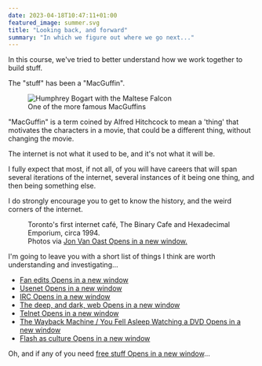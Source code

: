 ```yaml
---
date: 2023-04-18T10:47:11+01:00
featured_image: summer.svg
title: "Looking back, and forward"
summary: "In which we figure out where we go next..."
---
```

<div class="body-spacer--small"></div>
<section class="col">
    <p>In this course, we've tried to better understand how we work together to build stuff.</p>
    <p>The "stuff" has been a "MacGuffin".</p>
</section>
<section class="col">
    <figure>
        <img src="/images/maltese-falcon.jpeg" alt="Humphrey Bogart with the Maltese Falcon">
        <figcaption>One of the more famous MacGuffins</figcaption>
    </figure>
</section>
<section class="col">
    <p>"MacGuffin" is a term coined by Alfred Hitchcock to mean a 'thing' that motivates the characters in a movie, that could be a different thing, without changing the movie.</p>
</section>
<section class="col">
    <p>The internet is not what it used to be, and it's not what it will be.</p>
    <p>I fully expect that most, if not all, of you will have careers that will span several iterations of the internet, several instances of it being one thing, and then being something else.</p>
</section>
<section class="col">
    <p>I do strongly encourage you to get to know the history, and the weird corners of the internet.</p>
</section>
<section class="col">
    <figure class="side-by" style="margin-top: .25rem;"><img src="/images/bincaf1.jpg" alt=""><img src="/images/bincaf2.jpg" alt=""><figcaption>Toronto's first internet café, The Binary Cafe and Hexadecimal Emporium, circa 1994.<br>Photos via <a href="https://scribble.com/jon/bincaf/" rel="noreferrer" target="_blank">Jon Van Oast<span class="show-for-sr"> Opens in a new window</span>.</a> </figcaption></figure>
</section>
<section class="col">
    <p>I'm going to leave you with a short list of things I think are worth understanding and investigating&hellip;</p>
</section>
<section class="col">
    <ul>
        <li><a target="_blank" rel="noopener noreferrer" href="https://ifdb.fanedit.org/">Fan edits<span class="show-for-sr"> Opens in a new window</span></a></li>
        <li><a target="_blank" rel="noopener noreferrer" href="https://en.wikipedia.org/wiki/Usenet">Usenet<span class="show-for-sr"> Opens in a new window</span></a></li>
        <li><a href="https://en.wikipedia.org/wiki/Internet_Relay_Chat#:~:text=70%2C000.%5B7%5D-,Modern%20IRC,-%5Bedit%5D" target="_blank" rel="noopener noreferrer">IRC<span class="show-for-sr"> Opens in a new window</span></a></li>
        <li><a target="_blank" rel="noopener noreferrer" href="https://www.crowdstrike.com/cybersecurity-101/the-dark-web-explained/deep-web-vs-dark-web/#:~:text=Simply%20put%2C%20the%20deep%20web,to%20provide%20even%20greater%20security.">The deep, and dark, web<span class="show-for-sr"> Opens in a new window</span></a></li>
        <li><a target="_blank" rel="noopener noreferrer" href="https://www.wikihow.com/Watch-Star-Wars-on-Command-Prompt#:~:text=On%20Windows%2C%20open%20the%20Command,nl%20and%20pressing%20%E2%86%B5%20Enter%20.">Telnet<span class="show-for-sr"> Opens in a new window</span></a></li>
        <li><a target="_blank" rel="noopener noreferrer" href="https://web.archive.org/web/20210903205100/http://youfellasleepwatchingadvd.com/">The Wayback Machine / You Fell Asleep Watching a DVD<span class="show-for-sr"> Opens in a new window</span></a></li>
    <li><a target="_blank" rel="noopener noreferrer" href="https://homestarrunner.com/sbemails">Flash as culture<span class="show-for-sr"> Opens in a new window</span></a></a></li>
</ul>
</section>
<section class="col">
    <p>Oh, and if any of you need <a target="_blank" rel="noopener noreferrer" href="https://www.instagram.com/p/CrMLHiqpCsJ/">free stuff<span class="show-for-sr"> Opens in a new window</span></a>&hellip;</p>
</section>
<div class="body-spacer"></div>
